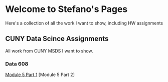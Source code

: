# Welcome to Stefano's Pages
Here's a collection of all the work I want to show, including HW assignments


## CUNY Data Scince Assignments
All work from CUNY MSDS I want to show.

### Data 608
[Module 5 Part 1](https://sbiguzzi.github.io/data608-hw5-1.html)
[Module 5 Part 2]

